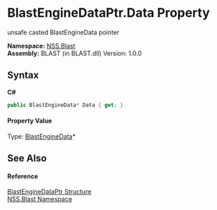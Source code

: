 # BlastEngineDataPtr.Data Property 
 

unsafe casted BlastEngineData pointer

**Namespace:**&nbsp;<a href="N_NSS_Blast">NSS.Blast</a><br />**Assembly:**&nbsp;BLAST (in BLAST.dll) Version: 1.0.0

## Syntax

**C#**<br />
``` C#
public BlastEngineData* Data { get; }
```


#### Property Value
Type: <a href="T_NSS_Blast_BlastEngineData">BlastEngineData</a>*

## See Also


#### Reference
<a href="T_NSS_Blast_BlastEngineDataPtr">BlastEngineDataPtr Structure</a><br /><a href="N_NSS_Blast">NSS.Blast Namespace</a><br />